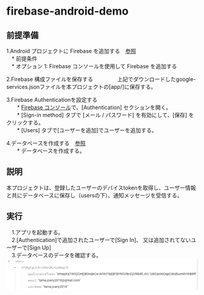 # firebase-android-demo

## 前提準備  
  1.Android プロジェクトに Firebase を追加する　[参照](https://firebase.google.com/docs/android/setup)    
　* 前提条件  
　* オプション 1: Firebase コンソールを使用して Firebase を追加する 

  2.Firebase 構成ファイルを保存する  　　
　　上記でダウンロードしたgoogle-services.jsonファイルを本プロジェクトの[app/]に保存する。  

  3.Firebase Authenticationを設定する  
　　* <a href="https://console.firebase.google.com/">Firebase コンソール</a>で、[Authentication] セクションを開く。  
　　* [Sign-in method] タブで [メール / パスワード] を有効にして、[保存] をクリックする。  
　　* [Users] タブで[ユーザーを追加]でユーザーを追加する。  

 4.データベースを作成する　[参照](https://firebase.google.com/docs/database/android/start)    
　　* データベースを作成する。  


## 説明
  本プロジェクトは、登録したユーザーのデバイスtokenを取得し、ユーザー情報と共にデータベースに保存し（usersの下）、通知メッセージを受信する。


## 実行  
　1.アプリを起動する。  
　2.[Authentication]で追加されたユーザーで[Sign In]、 又は追加されてないユーザーで[Sign Up]  
　3.データベースのデータを確認する。  
![ユーザーとデバイストークン情報](app\local\users.png) 


